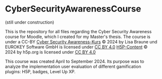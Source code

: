 # CyberSecurityAwarenessCourse
(still under construction)

This is the repository for all files regarding the Cyber Security Awareness course for Moodle, which I created for my Master's thesis. The course is under a CC-BY 
[Cyber Security Awareness-Kurs](https://open.ec-ol.de/course/view.php?id=20) © 2024 by Lisa Braune und EUROKEY Software GmbH is licensed under [CC BY 4.0](https://creativecommons.org/licenses/by/4.0/?ref=chooser-v1)
[H5P-Content](https://h5p.org/) © 2024 by h5p.org is licensed under [CC BY 4.0](https://creativecommons.org/licenses/by/4.0/?ref=chooser-v1) 

This course was created April to September 2024. Its purpose was to analyze the implementation user evaluation of different gamification plugins: H5P, badges, Level Up XP.
